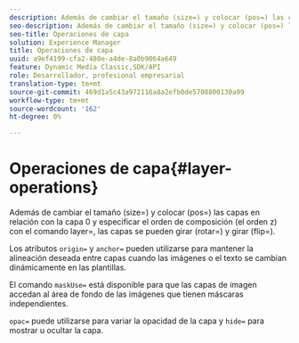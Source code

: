 ```yaml
---
description: Además de cambiar el tamaño (size=) y colocar (pos=) las capas en relación con la capa 0 y especificar el orden de composición (el orden z) con el comando layer=, las capas se pueden girar (rotar=) y girar (flip=).
seo-description: Además de cambiar el tamaño (size=) y colocar (pos=) las capas en relación con la capa 0 y especificar el orden de composición (el orden z) con el comando layer=, las capas se pueden girar (rotar=) y girar (flip=).
seo-title: Operaciones de capa
solution: Experience Manager
title: Operaciones de capa
uuid: a9ef4199-cfa2-480e-a4de-8a0b9064a649
feature: Dynamic Media Classic,SDK/API
role: Desarrollador, profesional empresarial
translation-type: tm+mt
source-git-commit: 469d1a5c43a972116a8a2efb0de5708800130a99
workflow-type: tm+mt
source-wordcount: '162'
ht-degree: 0%

---
```



# Operaciones de capa{#layer-operations}

Además de cambiar el tamaño (size=) y colocar (pos=) las capas en relación con la capa 0 y especificar el orden de composición (el orden z) con el comando layer=, las capas se pueden girar (rotar=) y girar (flip=).

Los atributos `origin=` y `anchor=` pueden utilizarse para mantener la alineación deseada entre capas cuando las imágenes o el texto se cambian dinámicamente en las plantillas.

El comando `maskUse=` está disponible para que las capas de imagen accedan al área de fondo de las imágenes que tienen máscaras independientes.

`opac=` puede utilizarse para variar la opacidad de la capa y  `hide=` para mostrar u ocultar la capa.
